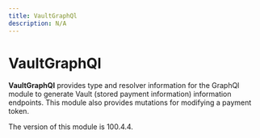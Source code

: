 ```yaml
---
title: VaultGraphQl
description: N/A
---
```


# VaultGraphQl

**VaultGraphQl** provides type and resolver information for the GraphQl module
to generate Vault (stored payment information) information endpoints. This module also
provides mutations for modifying a payment token.

<InlineAlert slots="text" />
The version of this module is 100.4.4.
